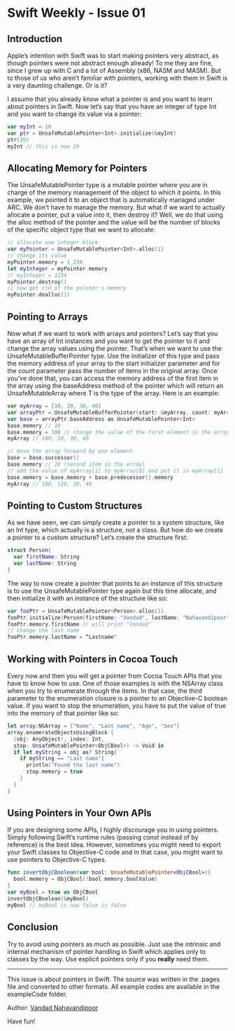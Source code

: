Swift Weekly - Issue 01
===

Introduction
---

Apple’s intention with Swift was to start making pointers very abstract, as though pointers were not abstract enough already! To me they are fine, since I grew up with C and a lot of Assembly (x86, NASM and MASM). But to those of us who aren’t familiar with pointers, working with them in Swift is a very daunting challenge. Or is it?

I assume that you already know what a pointer is and you want to learn about pointers in Swift. Now let’s say that you have an integer of type Int and you want to change its value via a pointer:

```Swift
var myInt = 10
var ptr = UnsafeMutablePointer<Int>.initialize(&myInt)
ptr(20)
myInt // this is now 20
```

Allocating Memory for Pointers
---

The UnsafeMutablePointer type is a mutable pointer where you are in charge of the memory management of the object to which it points. In this example, we pointed it to an object that is automatically managed under ARC. We don’t have to manage the memory. But what if we want to actually allocate a pointer, put a value into it, then destroy it? Well, we do that using the alloc method of the pointer and the value will be the number of blocks of the specific object type that we want to allocate:

```Swift
// allocate one integer block
var myPointer = UnsafeMutablePointer<Int>.alloc(1)
// change its value
myPointer.memory = 1_234
let myInteger = myPointer.memory
// myInteger = 1234
myPointer.destroy()
// now get rid of the pointer's memory
myPointer.dealloc(1)
```

Pointing to Arrays
---
Now what if we want to work with arrays and pointers? Let’s say that you have an array of Int instances and you want to get the pointer to it and change the array values using the pointer. That’s when we want to use the UnsafeMutableBufferPointer type. Use the initializer of this type and pass the memory address of your array to the start initializer parameter and for the count parameter pass the number of items in the original array. Once you’ve done that, you can access the memory address of the first item in the array using the baseAddress method of the pointer which will return an UnsafeMutableArray<T> where T is the type of the array. Here is an example:

```Swift
var myArray = [10, 20, 30, 40]
var arrayPtr = UnsafeMutableBufferPointer(start: &myArray, count: myArray.count)
var base = arrayPtr.baseAddress as UnsafeMutablePointer<Int>
base.memory // 10
base.memory = 100 // change the value of the first element in the array
myArray // 100, 20, 30, 40

// move the array forward by one element
base = base.successor()
base.memory // 20 (second item in the array)
// add the value of myArray[1] to myArray[0] and put it in myArray[1]
base.memory = base.memory + base.predecessor().memory
myArray // 100, 120, 30, 40
```

Pointing to Custom Structures
---

As we have seen, we can simply create a pointer to a system structure, like an Int type, which actually is a structure, not a class. But how do we create a pointer to a custom structure? Let’s create the structure first:

```Swift
struct Person{
  var firstName: String
  var lastName: String
}
```

The way to now create a pointer that points to an instance of this structure is to use the UnsafeMutablePointer type again but this time allocate, and then initialize it with an instance of the structure like so:

```Swift
var fooPtr = UnsafeMutablePointer<Person>.alloc(1)
fooPtr.initialize(Person(firstName: "Vandad", lastName: "Nahavandipoor"))
fooPtr.memory.firstName // will print "Vandad"
// change the last name
fooPtr.memory.lastName = “Lastname"
```

Working with Pointers in Cocoa Touch
---

Every now and then you will get a pointer from Cocoa Touch APIs that you have to know how to use. One of those examples is with the NSArray class when you try to enumerate through the items. In that case, the third parameter to the enumeration closure is a pointer to an Objective-C boolean value. If you want to stop the enumeration, you have to put the value of true into the memory of that pointer like so:


```Swift
let array:NSArray = ["Name", "Last name", "Age", "Sex"]
array.enumerateObjectsUsingBlock {
  (obj: AnyObject!, index: Int,
  stop: UnsafeMutablePointer<ObjCBool>) -> Void in
  if let myString = obj as? String{
    if myString == "Last name"{
      println("Found the last name")
      stop.memory = true
    }
  }
}
```

Using Pointers in Your Own APIs
---
If you are designing some APIs, I highly discourage you in using pointers. Simply following Swift’s runtime rules (passing const instead of by reference) is the best idea. However, sometimes you might need to export your Swift classes to Objective-C code and in that case, you might want to use pointers to Objective-C types.

```Swift
func invertObjCBoolean(var bool: UnsafeMutablePointer<ObjCBool>){
  bool.memory = ObjCBool(!bool.memory.boolValue)
}
var myBool = true as ObjCBool
invertObjCBoolean(&myBool)
myBool // myBool is now false is false
```

Conclusion
---

Try to avoid using pointers as much as possible. Just use the intrinsic and internal mechanism of pointer handling in Swift which applies only to classes by the way. Use explicit pointers only if you __really__ need them.

---
This issue is about pointers in Swift. The source was written in the .pages
file and converted to other formats. All example codes are available in the
exampleCode folder.

Author: [Vandad Nahavandipoor](www.oreilly.com/pub/au/4596)

Have fun!

